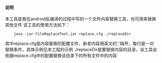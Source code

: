 ####    说明
本工具是我在android反编译的过程中写的一个文件内容替换工具，也可用来替换其他文件
该工具的使用方法如下：

        java -jar FileReplaceTool.jar replace.cfg ./replaceDir

其中replace.cfg是内容替换的配置文件，新老内容用英文的','隔开，每行是一对替换条件，具体示例见本工程的示例
./replaceDir是要替换内容的目录，该工具会依据replace.cfg中的配置替换该目录下的所有文件中的内容
